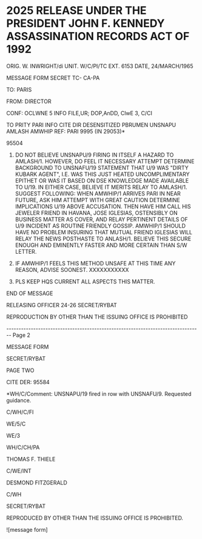 # 2025 RELEASE UNDER THE PRESIDENT JOHN F. KENNEDY ASSASSINATION RECORDS ACT OF 1992

ORIG. W. INWRIGHT/di
UNIT. W/C/PI/TC
EXT. 6153
DATE, 24/MARCH/1965

MESSAGE FORM
SECRET
TC-
CA-PA

TO: PARIS

FROM: DIRECTOR

CONF: OCLWNE 5 INFO FILE,UR; DOP,AnDD, ClwE 3, C/CI

TO PRITY PARI
INFO CITE DIR
DESENSITIZED
PBRUMEN UNSNAPU AMLASH AMWHIP
REF: PARI 9995 (IN 29053)*

95504

1. DO NOT BELIEVE UNSNAPU/9 FIRING IN ITSELF A HAZARD TO AMLASH/1. HOWEVER, DO FEEL IT NECESSARY ATTEMPT DETERMINE BACKGROUND TO UNSNAFU/19 STATEMENT THAT U/9 WAS "DIRTY KUBARK AGENT", I.E. WAS THIS JUST HEATED UNCOMPLIMENTARY EPITHET OR WAS IT BASED ON DSE KNOWLEDGE MADE AVAILABLE TO U/19. IN EITHER CASE, BELIEVE IT MERITS RELAY TO AMLASH/1. SUGGEST FOLLOWING: WHEN AMWHIP/1 ARRIVES PARI IN NEAR FUTURE, ASK HIM ATTEMPT WITH GREAT CAUTION DETERMINE IMPLICATIONS U/19 ABOVE ACCUSATION. THEN HAVE HIM CALL HIS JEWELER FRIEND IN HAVANA, JOSE IGLESIAS, OSTENSIBLY ON BUSINESS MATTER AS COVER, AND RELAY PERTINENT DETAILS OF U/9 INCIDENT AS ROUTINE FRIENDLY GOSSIP. AMWHIP/1 SHOULD HAVE NO PROBLEM INSURING THAT MUTUAL FRIEND IGLESIAS WILL RELAY THE NEWS POSTHASTE TO ANLASH/1. BELIEVE THIS SECURE ENOUGH AND EMINENTLY FASTER AND MORE CERTAIN THAN S/W LETTER.

2. IF AMWHIP/1 FEELS THIS METHOD UNSAFE AT THIS TIME ANY REASON, ADVISE SOONEST. XXXXXXXXXXX

3. PLS KEEP HQS CURRENT ALL ASPECTS THIS MATTER.

END OF MESSAGE

RELEASING OFFICER 24-26 SECRET/RYBAT

REPRODUCTION BY OTHER THAN THE ISSUING OFFICE IS PROHIBITED


-------------------------------------------------------------------------------- Page 2

MESSAGE FORM

SECRET/RYBAT

PAGE TWO

CITE DER: 95584

*WH/C/Comment: UNSNAPU/19 fired in row with UNSNAFU/9. Requested guidance.



C/WH/C/FI

WE/5/C

WE/3

WH/C/CH/PA

THOMAS F. THIELE

C/WE/INT

DESMOND FITZGERALD

C/WH

SECRET/RYBAT

REPRODUCED BY OTHER THAN THE ISSUING OFFICE IS PROHIBITED.

![message form]
